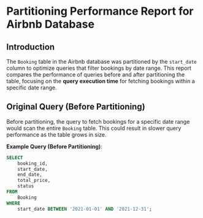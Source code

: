 # Partitioning Performance Report for Airbnb Database

## Introduction
The `Booking` table in the Airbnb database was partitioned by the `start_date` column to optimize queries that filter bookings by date range. This report compares the performance of queries before and after partitioning the table, focusing on the **query execution time** for fetching bookings within a specific date range.

## Original Query (Before Partitioning)
Before partitioning, the query to fetch bookings for a specific date range would scan the entire `Booking` table. This could result in slower query performance as the table grows in size.

**Example Query (Before Partitioning)**:
```sql
SELECT 
    booking_id, 
    start_date, 
    end_date, 
    total_price, 
    status 
FROM 
    Booking
WHERE 
    start_date BETWEEN '2021-01-01' AND '2021-12-31';


